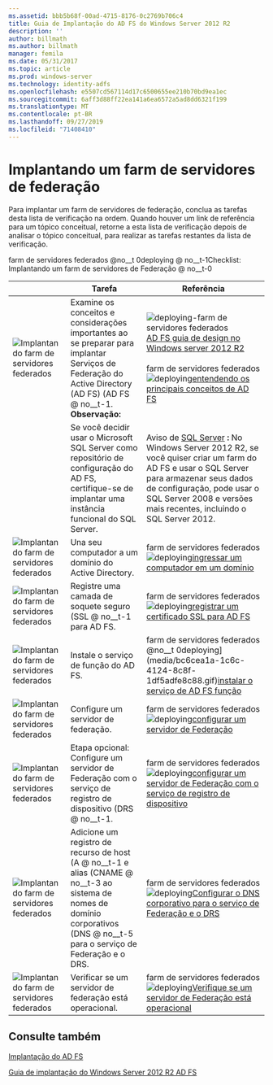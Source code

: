 ```yaml
---
ms.assetid: bbb5b68f-00ad-4715-8176-0c2769b706c4
title: Guia de Implantação do AD FS do Windows Server 2012 R2
description: ''
author: billmath
ms.author: billmath
manager: femila
ms.date: 05/31/2017
ms.topic: article
ms.prod: windows-server
ms.technology: identity-adfs
ms.openlocfilehash: e5507cd567114d17c6500655ee210b70bd9ea1ec
ms.sourcegitcommit: 6aff3d88ff22ea141a6ea6572a5ad8dd6321f199
ms.translationtype: MT
ms.contentlocale: pt-BR
ms.lasthandoff: 09/27/2019
ms.locfileid: "71408410"
---
```

# <a name="deploying-a-federation-server-farm"></a>Implantando um farm de servidores de federação


Para implantar um farm de servidores de federação, conclua as tarefas desta lista de verificação na ordem. Quando houver um link de referência para um tópico conceitual, retorne a esta lista de verificação depois de analisar o tópico conceitual, para realizar as tarefas restantes da lista de verificação.  
  
farm de servidores federados @no__t 0deploying @ no__t-1Checklist: Implantando um farm de servidores de Federação @ no__t-0  
  
||Tarefa|Referência|  
|-|--------|-------------|  
|![Implantando farm de servidores federados](media/icon_checkboxo.gif)|Examine os conceitos e considerações importantes ao se preparar para implantar Serviços de Federação do Active Directory (AD FS) \(AD FS @ no__t-1. **Observação:**|![deploying-farm de servidores federados](media/faa393df-4856-4431-9eda-4f4e5be72a90.gif)[AD FS guia de design no Windows server 2012 R2](../../ad-fs/design/AD-FS-Design-Guide-in-Windows-Server-2012-R2.md)<br /><br />farm de servidores federados ![deploying](media/faa393df-4856-4431-9eda-4f4e5be72a90.gif)[entendendo os principais conceitos de AD FS](../../ad-fs/technical-reference/Understanding-Key-AD-FS-Concepts.md)|  
||Se você decidir usar o Microsoft SQL Server como repositório de configuração do AD FS, certifique-se de implantar uma instância funcional do SQL Server.|Aviso de [SQL Server](https://technet.microsoft.com/sqlserver) **:** No Windows Server 2012 R2, se você quiser criar um farm do AD FS e usar o SQL Server para armazenar seus dados de configuração, pode usar o SQL Server 2008 e versões mais recentes, incluindo o SQL Server 2012.|  
|![Implantando farm de servidores federados](media/icon_checkboxo.gif)|Una seu computador a um domínio do Active Directory.|farm de servidores federados ![deploying](media/faa393df-4856-4431-9eda-4f4e5be72a90.gif)[ingressar um computador em um domínio](Join-a-Computer-to-a-Domain.md)|  
|![Implantando farm de servidores federados](media/icon_checkboxo.gif)|Registre uma camada de soquete seguro \(SSL @ no__t-1 para AD FS.|farm de servidores federados ![deploying](media/bc6cea1a-1c6c-4124-8c8f-1df5adfe8c88.gif)[registrar um certificado SSL para AD FS](Enroll-an-SSL-Certificate-for-AD-FS.md)|  
|![Implantando farm de servidores federados](media/icon_checkboxo.gif)|Instale o serviço de função do AD FS.|farm de servidores federados @no__t 0deploying](media/bc6cea1a-1c6c-4124-8c8f-1df5adfe8c88.gif)[instalar o serviço de AD FS função](Install-the-AD-FS-Role-Service.md)|  
|![Implantando farm de servidores federados](media/icon_checkboxo.gif)|Configure um servidor de federação.|farm de servidores federados ![deploying](media/bc6cea1a-1c6c-4124-8c8f-1df5adfe8c88.gif)[configurar um servidor de Federação](Configure-a-Federation-Server.md)|  
|![Implantando farm de servidores federados](media/icon_checkboxo.gif)|Etapa opcional: Configure um servidor de Federação com o serviço de registro de dispositivo \(DRS @ no__t-1.|farm de servidores federados ![deploying](media/faa393df-4856-4431-9eda-4f4e5be72a90.gif)[configurar um servidor de Federação com o serviço de registro de dispositivo](Configure-a-federation-server-with-Device-Registration-Service.md)|  
|![Implantando farm de servidores federados](media/icon_checkboxo.gif)|Adicione um registro de recurso de host \(A @ no__t-1 e alias \(CNAME @ no__t-3 ao sistema de nomes de domínio corporativos \(DNS @ no__t-5 para o serviço de Federação e o DRS.|farm de servidores federados ![deploying](media/faa393df-4856-4431-9eda-4f4e5be72a90.gif)[Configurar o DNS corporativo para o serviço de Federação e o DRS](Configure-Corporate-DNS-for-the-Federation-Service-and-DRS.md)|  
|![Implantando farm de servidores federados](media/icon_checkboxo.gif)|Verificar se um servidor de federação está operacional.|farm de servidores federados ![deploying](media/faa393df-4856-4431-9eda-4f4e5be72a90.gif)[Verifique se um servidor de Federação está operacional](Verify-That-a-Federation-Server-Is-Operational.md)|  
  

## <a name="see-also"></a>Consulte também  
[Implantação do AD FS](../../ad-fs/AD-FS-Deployment.md)  

[Guia de implantação do Windows Server 2012 R2 AD FS](../../ad-fs/deployment/Windows-Server-2012-R2-AD-FS-Deployment-Guide.md)  
  


